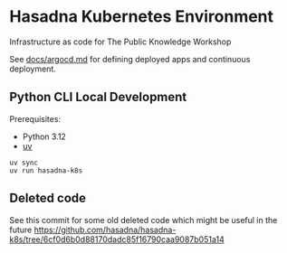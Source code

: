 # Hasadna Kubernetes Environment

Infrastructure as code for The Public Knowledge Workshop

See [docs/argocd.md](docs/argocd.md) for defining deployed apps and continuous deployment.

## Python CLI Local Development

Prerequisites:

* Python 3.12
* [uv](https://docs.astral.sh/uv/)

```
uv sync
uv run hasadna-k8s
```

## Deleted code

See this commit for some old deleted code which might be useful in the future https://github.com/hasadna/hasadna-k8s/tree/6cf0d6b0d88170dadc85f16790caa9087b051a14
